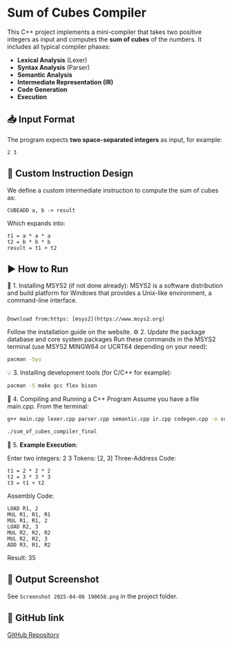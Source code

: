 
# Sum of Cubes Compiler

This C++ project implements a mini-compiler that takes two positive integers as input and computes the **sum of cubes** of the numbers. It includes all typical compiler phases:

- **Lexical Analysis** (Lexer)
- **Syntax Analysis** (Parser)
- **Semantic Analysis**
- **Intermediate Representation (IR)**
- **Code Generation**
- **Execution**

## 📥 Input Format

The program expects **two space-separated integers** as input, for example:

```
2 3
```

## 🧮 Custom Instruction Design

We define a custom intermediate instruction to compute the sum of cubes as:

```
CUBEADD a, b -> result
```
Which expands into:
```
t1 = a * a * a
t2 = b * b * b
result = t1 + t2
```

## ▶️ How to Run
🧰 1. Installing MSYS2 (if not done already):
MSYS2 is a software distribution and build platform for Windows that provides a Unix-like environment, a command-line interface.
```If you haven't installed it:

Download from:https: [msys2](https://www.msys2.org)
```

Follow the installation guide on the website.
⚙️ 2. Update the package database and core system packages
Run these commands in the MSYS2 terminal (use MSYS2 MINGW64 or UCRT64 depending on your need):
```bash
pacman -Syu
```
💡 3. Installing development tools (for C/C++ for example):
```bash
pacman -S make gcc flex bison
```
📝 4. Compiling and Running a C++ Program
Assume you have a file main.cpp. From the terminal:
```bash
g++ main.cpp lexer.cpp parser.cpp semantic.cpp ir.cpp codegen.cpp -o sum_of_cubes_compiler_final
```
```bash
./sum_of_cubes_compiler_final
```

📌 5. **Example Execution**:


Enter two integers: 2 3
Tokens: [2, 3]
Three-Address Code:
```
t1 = 2 * 2 * 2
t2 = 3 * 3 * 3
t3 = t1 + t2
```
Assembly Code:
```
LOAD R1, 2
MUL R1, R1, R1
MUL R1, R1, 2
LOAD R2, 3
MUL R2, R2, R2
MUL R2, R2, 3
ADD R3, R1, R2
```
Result: 35


## 📸 Output Screenshot

See `Screenshot 2025-04-06 190658.png` in the project folder.

## 🔗 GitHub link
[GitHub Repository](https://github.com/DoddaDurgaprasad/23115031_compiler-design)


